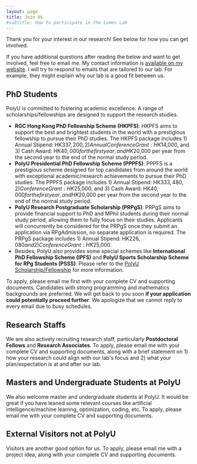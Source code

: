 ```yaml
---
layout: page
title: Join Us
#subtitle: How to participate in the Lumen Lab
---
```


Thank you for your interest in our research! See below for how you can get
involved. 
<!--This information is last updated **March 2025**.-->

If you have additional questions after reading the below and want to get involved, feel free to email me.
My contact information is [available on my website](https://jingcaiguo.github.io/).
I will try to respond to emails that are tailored to our lab. For example, they might explain why our lab is a good fit between us. 

## PhD Students

PolyU is committed to fostering academic excellence. A range of scholarships/fellowships are designed to support the research studies.

- **RGC Hong Kong PhD Fellowship Scheme (HKPFS)**: HKPFS aims to support the best and brightest students in the world with a prestigious fellowship to pursue their PhD studies. The HKPFS package includes 1) Annual Stipend: HK$337,200, 2) Annual Conference Grant: HK$14,000, and 3) Cash Award: HK$40,000 for the first year, and HK$20,000 per year from the second year to the end of the normal study period.
- **PolyU Presidential PhD Fellowship Scheme (PPPFS)**: PPPFS is a prestigious scheme designed for top candidates from around the world with exceptional academic/research achievements to pursue their PhD studies. The PPPFS package includes 1) Annual Stipend: HK$333,480, 2) Conference Grant: HK$25,000, and 3) Cash Award: HK$40,000 for the first year, and HK$20,000 per year from the second year to the end of the normal study period.
- **PolyU Research Postgraduate Scholarship (PRPgS)**: PRPgS aims to provide financial support to PhD and MPhil students during their normal study period, allowing them to fully focus on their studies. Applicants will concurrently be considered for the PRPgS once they submit an application via RPgAdmission, no separate application is required. The PRPgS package includes 1) Annual Stipend: HK$226,080 and 2) Conference Grant: HK$25,000.
- Besides, PolyU also provides some special schemes like **International PhD Fellowship Scheme (IPFS)** and **PolyU Sports Scholarship Scheme for RPg Students (PSSS)**. Please refer to the [PolyU Scholarship/Fellowship](https://www.polyu.edu.hk/gs/prospective-students/fellowship-scholarship-schemes/?sc_lang=en) for more information.

To apply, please email me first with your complete CV and supporting documents. Candidates with strong programming and mathematics backgrounds are preferred. We will get back to you soon **if your application could potentially proceed further**. We apologize that we cannot reply to every email due to busy schedules.

## Research Staffs

We are also actively recruiting research staff, particularly **Postdoctoral Fellows** and **Research Associates**. To apply, please email me with your complete CV and supporting documents, along with a brief statement on 1) how your research could align with our lab's focus and 2) what your plan/expectation is at and after our lab.

## Masters and Undergraduate Students at PolyU

We also welcome master and undergraduate students at PolyU. It would be great if you have leaned some relevant courses like artificial intelligence/machine learnng, optimization, coding, etc. To apply, please email me with your complete CV and supporting documents.

## External Visitors not at PolyU

Visitors are another good option for us. To apply, please email me with a project idea, along with your complete CV and supporting documents. 
